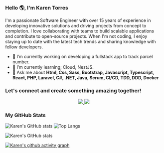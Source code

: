### Hello 🌎, I'm Karen Torres

I'm a passionate Software Engineer with over 15 years of experience in developing innovative solutions and driving projects from concept to completion. I love collaborating with teams to build scalable applications and contribute to open-source projects. When I'm not coding, I enjoy staying up to date with the latest tech trends and sharing knowledge with fellow developers.

 - 🔭 I’m currently working on developing a fullstack app to track parcel number.
 - 🌱 I’m currently learning; Cloud, NestJS.
 - 💬 Ask me about **Html, Css, Sass, Bootstrap, Javascript, Typescript, React,  PHP,  Laravel,  C#, .NET, Java, Scrum, CI/CD, TDD, DDD, Docker**

### Let's connect and create something amazing together!

<p align="center">
    <a href="https://www.linkedin.com/in/ktorresno/" rel="nofollow">
        <img src="https://camo.githubusercontent.com/7fee771b415a6f144501304c2c4074aa62a0dd96ddc0f8c0aafd95ac0af584c1/68747470733a2f2f696d672e736869656c64732e696f2f62616467652f2d4c696e6b6564496e2d2532333030373742353f7374796c653d666f722d7468652d6261646765266c6f676f3d6c696e6b6564696e266c6f676f436f6c6f723d7768697465" data-canonical-src="https://img.shields.io/badge/-LinkedIn-%230077B5?style=for-the-badge&amp;logo=linkedin&amp;logoColor=white" style="max-width: 100%;">
    </a>
    <a href="mailto:ktorresno@gmail.com">
        <img src="https://camo.githubusercontent.com/001d7e9d9d991d84455ec2af45aaeb8d026b3dbe80613daca5dda51c3523befa/68747470733a2f2f696d672e736869656c64732e696f2f62616467652f2d476d61696c2d2532333333333f7374796c653d666f722d7468652d6261646765266c6f676f3d676d61696c266c6f676f436f6c6f723d776869746526636f6c6f723d726564" data-canonical-src="https://img.shields.io/badge/-Gmail-%23333?style=for-the-badge&amp;logo=gmail&amp;logoColor=white&amp;color=red" style="max-width: 100%;">
    </a>
</p>


### My GitHub Stats

![Karen's GitHub stats](https://github-readme-stats.vercel.app/api?username=ktorresno&theme=ambient_gradient&show_icons=true&rank_icon=percentile)
![Top Langs](https://github-readme-stats.vercel.app/api/top-langs/?username=ktorresno&theme=ambient_gradient&layout=compact)


![Karen's GitHub stats](https://github-readme-stats.vercel.app/api/top-langs/?username=ktorresno&amp;theme=dark&amp;hide_border=false&amp;&amp;layout=compact)

[![Karen's github activity graph](https://github-readme-activity-graph.vercel.app/graph?username=ktorresno&theme=react-dark)](https://github.com/ktorresno/github-readme-activity-graph)

<!--
**ktorresno/ktorresno** is a ✨ _special_ ✨ repository because its `README.md` (this file) appears on your GitHub profile.

Here are some ideas to get you started:

- 🔭 I’m currently working on ...
- 🌱 I’m currently learning ...
- 👯 I’m looking to collaborate on ...
- 🤔 I’m looking for help with ...
- 💬 Ask me about ...
- 📫 How to reach me: ...
- 😄 Pronouns: ...
- ⚡ Fun fact: ...
-->
